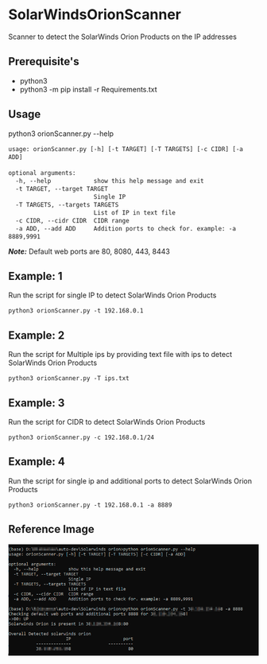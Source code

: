 # SolarWindsOrionScanner
Scanner to detect the SolarWinds Orion Products on the IP addresses

## Prerequisite's
- python3
- python3 -m pip install -r Requirements.txt

## Usage
python3 orionScanner.py --help

```
usage: orionScanner.py [-h] [-t TARGET] [-T TARGETS] [-c CIDR] [-a ADD]

optional arguments:
  -h, --help            show this help message and exit
  -t TARGET, --target TARGET
                        Single IP
  -T TARGETS, --targets TARGETS
                        List of IP in text file
  -c CIDR, --cidr CIDR  CIDR range
  -a ADD, --add ADD     Addition ports to check for. example: -a 8889,9991
```
***Note:*** Default web ports are 80, 8080, 443, 8443

## Example: 1
Run the script for single IP to detect SolarWinds Orion Products
```
python3 orionScanner.py -t 192.168.0.1
```

## Example: 2
Run the script for Multiple ips by providing text file with ips to detect SolarWinds Orion Products
```
python3 orionScanner.py -T ips.txt
```

## Example: 3
Run the script for CIDR to detect SolarWinds Orion Products
```
python3 orionScanner.py -c 192.168.0.1/24
```

## Example: 4
Run the script for single ip and additional ports to detect SolarWinds Orion Products
```
python3 orionScanner.py -t 192.168.0.1 -a 8889
```

## Reference Image
![](images/example.png)
